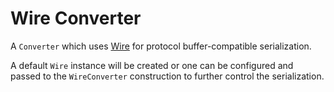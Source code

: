 Wire Converter
==============

A `Converter` which uses [Wire][1] for protocol buffer-compatible serialization.

A default `Wire` instance will be created or one can be configured and passed to the
`WireConverter` construction to further control the serialization.


 [1]: https://github.com/square/wire
